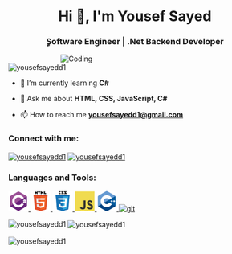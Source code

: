 <h1 align="center">Hi 👋, I'm Yousef Sayed</h1>
<h3 align="center">ٍSoftware Engineer | .Net Backend Developer</h3>
<img align="right" alt="Coding" width="400" src="https://media0.giphy.com/media/13HgwGsXF0aiGY/giphy.gif">

<p align="left"> <img src="https://komarev.com/ghpvc/?username=yousefsayedd1&label=Profile%20views&color=0e75b6&style=flat" alt="yousefsayedd1" /> </p>

- 🌱 I’m currently learning **C#**

- 💬 Ask me about **HTML, CSS, JavaScript, C#**

- 📫 How to reach me **yousefsayedd1@gmail.com**

<h3 align="left">Connect with me:</h3>
<p align="left">
<a href="https://linkedin.com/in/yousefsayedd1" target="blank"><img align="center" src="https://raw.githubusercontent.com/rahuldkjain/github-profile-readme-generator/master/src/images/icons/Social/linked-in-alt.svg" alt="yousefsayedd1" height="30" width="40" /></a>
<a href="https://www.leetcode.com/yousefsayedd1" target="blank"><img align="center" src="https://raw.githubusercontent.com/rahuldkjain/github-profile-readme-generator/master/src/images/icons/Social/leet-code.svg" alt="yousefsayedd1" height="30" width="40" /></a>
</p>

<h3 align="left">Languages and Tools:</h3>
<p align="left"> <a href="https://www.w3schools.com/cs/" target="_blank" rel="noreferrer"> <img src="https://raw.githubusercontent.com/devicons/devicon/master/icons/csharp/csharp-original.svg" alt="csharp" width="40" height="40"/> </a> <a href="https://www.w3.org/html/" target="_blank" rel="noreferrer"> <img src="https://raw.githubusercontent.com/devicons/devicon/master/icons/html5/html5-original-wordmark.svg" alt="html5" width="40" height="40"/> </a>  <a href="https://www.w3schools.com/css/" target="_blank" rel="noreferrer"> <img src="https://raw.githubusercontent.com/devicons/devicon/master/icons/css3/css3-original-wordmark.svg" alt="css3" width="40" height="40"/> </a> <a href="https://developer.mozilla.org/en-US/docs/Web/JavaScript" target="_blank" rel="noreferrer"> <img src="https://raw.githubusercontent.com/devicons/devicon/master/icons/javascript/javascript-original.svg" alt="javascript" width="40" height="40"/> </a> <a href="https://www.w3schools.com/cpp/" target="_blank" rel="noreferrer"> <img src="https://raw.githubusercontent.com/devicons/devicon/master/icons/cplusplus/cplusplus-original.svg" alt="cplusplus" width="40" height="40"/> </a>  <a href="https://git-scm.com/" target="_blank" rel="noreferrer"> <img src="https://www.vectorlogo.zone/logos/git-scm/git-scm-icon.svg" alt="git" width="40" height="40"/> </a></p>

<p><img align="left" src="https://github-readme-stats.vercel.app/api/top-langs?username=yousefsayedd1&show_icons=true&locale=en&layout=compact" alt="yousefsayedd1" /></p>

<p>&nbsp;<img align="center" src="https://github-readme-stats.vercel.app/api?username=yousefsayedd1&show_icons=true&locale=en" alt="yousefsayedd1" /></p>

<p><img align="center" src="https://github-readme-streak-stats.herokuapp.com/?user=yousefsayedd1&" alt="yousefsayedd1" /></p>
